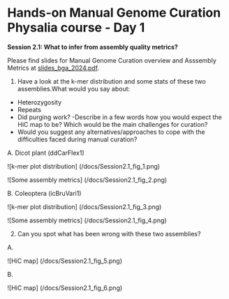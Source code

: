 # Hands-on Manual Genome Curation Physalia course - Day 1

**Session 2.1: What to infer from assembly quality metrics?**

Please find slides for Manual Genome Curation overview and Asssembly Metrics at [slides_bga_2024.pdf](slides_bga_2024.pdf).

1. Have a look at the k-mer distribution and some stats of these two assemblies.What would you say about:

- Heterozygosity
- Repeats
- Did purging work?
-Describe in a few words how you would expect the HiC map to be?  Which would be the main challenges for curation?
- Would you suggest any alternatives/approaches to cope with the difficulties faced during manual curation?


A. Dicot plant (ddCarFlex1)

![k-mer plot distribution] (/docs/Session2.1_fig_1.png)

![Some assembly metrics] (/docs/Session2.1_fig_2.png)

B. Coleoptera (icBruVari1)

![k-mer plot distribution] (/docs/Session2.1_fig_3.png)

![Some assembly metrics] (/docs/Session2.1_fig_4.png)


2.	Can you spot what has been wrong with these two assemblies?

A.

![HiC map] (/docs/Session2.1_fig_5.png)

B.

![HiC map] (/docs/Session2.1_fig_6.png)
